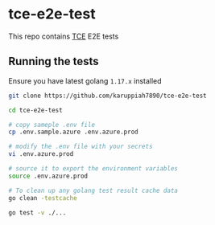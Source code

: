 # tce-e2e-test

This repo contains [TCE](https://github.com/vmware-tanzu/community-edition) E2E tests

## Running the tests

Ensure you have latest golang `1.17.x` installed

```bash
git clone https://github.com/karuppiah7890/tce-e2e-test

cd tce-e2e-test

# copy sameple .env file
cp .env.sample.azure .env.azure.prod

# modify the .env file with your secrets
vi .env.azure.prod

# source it to export the environment variables
source .env.azure.prod

# To clean up any golang test result cache data
go clean -testcache

go test -v ./...
```
